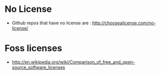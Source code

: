 

# No License
+ Github repos that have no license are : http://choosealicense.com/no-license/

# Foss licenses
+ http://en.wikipedia.org/wiki/Comparison_of_free_and_open-source_software_licenses
